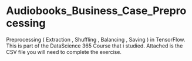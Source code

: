 # Audiobooks_Business_Case_Preprocessing
Preprocessing ( Extraction , Shuffling , Balancing , Saving ) in TensorFlow.
This is part of the DataScience 365 Course that i studied.
Attached is the CSV file you will need to complete the exercise.

